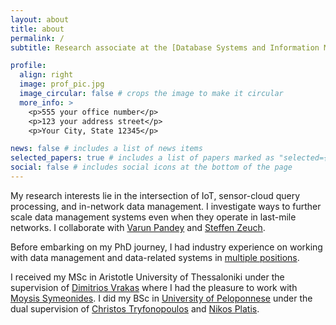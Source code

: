 ```yaml
---
layout: about
title: about
permalink: /
subtitle: Research associate at the [Database Systems and Information Management Group](https://www.tu.berlin/dima) (DIMA) of [TU Berlin](https://tu-berlin.de) led by [Volker Markl](https://www.dima.tu-berlin.de/menue/mitarbeiter/volker_markl).

profile:
  align: right
  image: prof_pic.jpg
  image_circular: false # crops the image to make it circular
  more_info: >
    <p>555 your office number</p>
    <p>123 your address street</p>
    <p>Your City, State 12345</p>

news: false # includes a list of news items
selected_papers: true # includes a list of papers marked as "selected={true}"
social: false # includes social icons at the bottom of the page
---
```

My research interests lie in the intersection of IoT, sensor-cloud query processing, and in-network data management. I investigate ways to further scale data management systems even when they operate in last-mile networks. I collaborate with [Varun Pandey](https://www.bifold.berlin/people/dr-varun-pandey.html) and [Steffen Zeuch](https://www.user.tu-berlin.de/zeuchste/). 

Before embarking on my PhD journey, I had industry experience on working with data management and data-related systems in [multiple positions](https://www.linkedin.com/in/demetrios-giouroukis/). 

I received my MSc in Aristotle University of Thessaloniki under the supervision of [Dimitrios Vrakas](https://intelligence.csd.auth.gr/people/vrakas/) where I had the pleasure to work with [Moysis Symeonides](https://www.linkedin.com/in/moysis-symeonides-13bb02b2/). I did my BSc in [University of Peloponnese](https://www.uop.gr/en/) under the dual supervision of [Christos Tryfonopoulos](http://users.uop.gr/~trifon/) and [Nikos Platis](https://users.uop.gr/~nplatis/en/).
